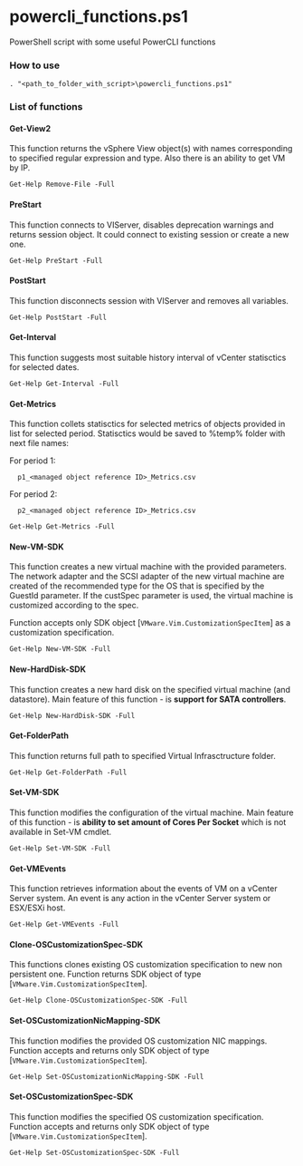 # powercli_functions.ps1
PowerShell script with some useful PowerCLI functions

### How to use
    . "<path_to_folder_with_script>\powercli_functions.ps1"

### List of functions

#### Get-View2
This function returns the vSphere View object(s) with names corresponding to specified regular expression and type. Also there is an ability to get VM by IP. 

    Get-Help Remove-File -Full

#### PreStart
This function connects to VIServer, disables deprecation warnings and returns session object. It could connect to existing session or create a new one.

    Get-Help PreStart -Full

#### PostStart
This function disconnects session with VIServer and removes all variables.

    Get-Help PostStart -Full

#### Get-Interval
This function suggests most suitable history interval of vCenter statisctics for selected dates.

    Get-Help Get-Interval -Full

#### Get-Metrics
This function collets statisctics for selected metrics of objects provided in list for selected period. Statisctics would be saved to %temp% folder with next file names:

For period 1:

      p1_<managed object reference ID>_Metrics.csv

For period 2:

      p2_<managed object reference ID>_Metrics.csv

    Get-Help Get-Metrics -Full

#### New-VM-SDK
This function creates a new virtual machine with the provided parameters. The network adapter and the SCSI adapter of the new virtual machine are created of the recommended type for the OS that is specified by the GuestId parameter. If  the custSpec parameter is used,  the virtual machine is customized according to the spec.

Function accepts only SDK object [`VMware.Vim.CustomizationSpecItem`] as a customization specification.

    Get-Help New-VM-SDK -Full

#### New-HardDisk-SDK
This function creates a new hard disk on the specified virtual machine (and datastore). Main feature of this function - is **support for SATA controllers**.

    Get-Help New-HardDisk-SDK -Full

#### Get-FolderPath
This function returns full path to specified Virtual Infrasctructure folder.

    Get-Help Get-FolderPath -Full

#### Set-VM-SDK
This function modifies the configuration of the virtual machine. Main feature of this function - is **ability to set amount of Cores Per Socket** which is not available in Set-VM cmdlet.

    Get-Help Set-VM-SDK -Full

#### Get-VMEvents
This function retrieves information about the events of VM on a vCenter Server system. An event is any action in the vCenter Server system or ESX/ESXi host.

    Get-Help Get-VMEvents -Full

#### Clone-OSCustomizationSpec-SDK
This functions clones existing OS customization specification to new non persistent one. Function returns SDK object of type [`VMware.Vim.CustomizationSpecItem`].

    Get-Help Clone-OSCustomizationSpec-SDK -Full

#### Set-OSCustomizationNicMapping-SDK
This function modifies the provided OS customization NIC mappings. Function accepts and returns only SDK object of type [`VMware.Vim.CustomizationSpecItem`].

    Get-Help Set-OSCustomizationNicMapping-SDK -Full

#### Set-OSCustomizationSpec-SDK
This function modifies the specified OS customization specification. Function accepts and returns only SDK object of type [`VMware.Vim.CustomizationSpecItem`].

    Get-Help Set-OSCustomizationSpec-SDK -Full
